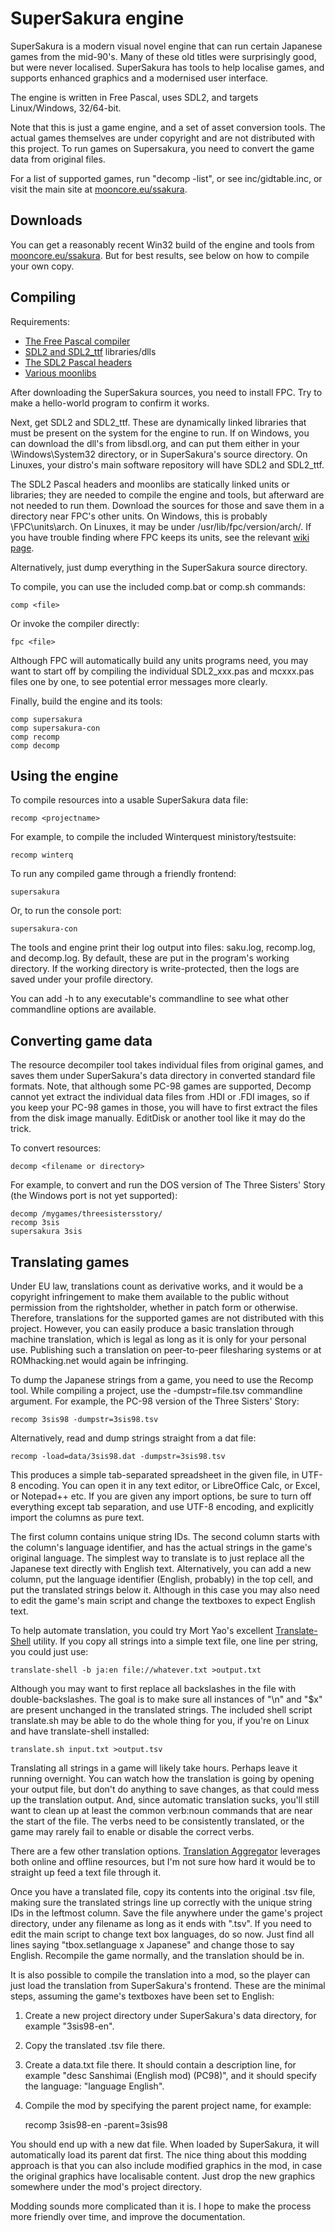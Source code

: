 SuperSakura engine
==================

SuperSakura is a modern visual novel engine that can run certain Japanese
games from the mid-90's. Many of these old titles were surprisingly good,
but were never localised. SuperSakura has tools to help localise games, and
supports enhanced graphics and a modernised user interface.

The engine is written in Free Pascal, uses SDL2, and targets Linux/Windows,
32/64-bit.

Note that this is just a game engine, and a set of asset conversion tools.
The actual games themselves are under copyright and are not distributed with
this project. To run games on Supersakura, you need to convert the game data
from original files.

For a list of supported games, run "decomp -list", or see inc/gidtable.inc,
or visit the main site at
[mooncore.eu/ssakura](https://mooncore.eu/ssakura/).


Downloads
---------

You can get a reasonably recent Win32 build of the engine and tools from
[mooncore.eu/ssakura](https://mooncore.eu/ssakura/). But for best results,
see below on how to compile your own copy.


Compiling
---------

Requirements:
- [The Free Pascal compiler](https://www.freepascal.org/)
- [SDL2 and SDL2_ttf](https://libsdl.org/) libraries/dlls
- [The SDL2 Pascal headers](https://github.com/ev1313/Pascal-SDL-2-Headers)
- [Various moonlibs](https://github.com/bunnylin/moonlibs)

After downloading the SuperSakura sources, you need to install FPC. Try to
make a hello-world program to confirm it works.

Next, get SDL2 and SDL2_ttf. These are dynamically linked libraries that
must be present on the system for the engine to run. If on Windows, you can
download the dll's from libsdl.org, and can put them either in your
\Windows\System32 directory, or in SuperSakura's source directory. On
Linuxes, your distro's main software repository will have SDL2 and SDL2_ttf.

The SDL2 Pascal headers and moonlibs are statically linked units or
libraries; they are needed to compile the engine and tools, but afterward
are not needed to run them. Download the sources for those and save them in
a directory near FPC's other units. On Windows, this is probably
\FPC\units\arch\. On Linuxes, it may be under /usr/lib/fpc/version/arch/.
If you have trouble finding where FPC keeps its units, see the relevant
[wiki page](http://wiki.freepascal.org/Unit_not_found_-_How_to_find_units).

Alternatively, just dump everything in the SuperSakura source directory.

To compile, you can use the included comp.bat or comp.sh commands:

    comp <file>

Or invoke the compiler directly:

    fpc <file>

Although FPC will automatically build any units programs need, you may want
to start off by compiling the individual SDL2_xxx.pas and mcxxx.pas files
one by one, to see potential error messages more clearly.

Finally, build the engine and its tools:

    comp supersakura
    comp supersakura-con
    comp recomp
    comp decomp


Using the engine
----------------

To compile resources into a usable SuperSakura data file:

    recomp <projectname>

For example, to compile the included Winterquest ministory/testsuite:

    recomp winterq

To run any compiled game through a friendly frontend:

    supersakura

Or, to run the console port:

    supersakura-con

The tools and engine print their log output into files: saku.log, recomp.log,
and decomp.log. By default, these are put in the program's working directory.
If the working directory is write-protected, then the logs are saved under
your profile directory.

You can add -h to any executable's commandline to see what other commandline
options are available.


Converting game data
--------------------

The resource decompiler tool takes individual files from original games, and
saves them under SuperSakura's data directory in converted standard file
formats. Note, that although some PC-98 games are supported, Decomp cannot
yet extract the individual data files from .HDI or .FDI images, so if you
keep your PC-98 games in those, you will have to first extract the files
from the disk image manually. EditDisk or another tool like it may do the
trick.

To convert resources:

    decomp <filename or directory>

For example, to convert and run the DOS version of The Three Sisters' Story
(the Windows port is not yet supported):

    decomp /mygames/threesistersstory/
    recomp 3sis
    supersakura 3sis


Translating games
-----------------

Under EU law, translations count as derivative works, and it would be
a copyright infringement to make them available to the public without
permission from the rightsholder, whether in patch form or otherwise.
Therefore, translations for the supported games are not distributed with
this project. However, you can easily produce a basic translation through
machine translation, which is legal as long as it is only for your personal
use. Publishing such a translation on peer-to-peer filesharing systems or at
ROMhacking.net would again be infringing.

To dump the Japanese strings from a game, you need to use the Recomp tool.
While compiling a project, use the -dumpstr=file.tsv commandline argument.
For example, the PC-98 version of the Three Sisters' Story:

	recomp 3sis98 -dumpstr=3sis98.tsv

Alternatively, read and dump strings straight from a dat file:

	recomp -load=data/3sis98.dat -dumpstr=3sis98.tsv

This produces a simple tab-separated spreadsheet in the given file, in UTF-8
encoding. You can open it in any text editor, or LibreOffice Calc, or Excel,
or Notepad++ etc. If you are given any import options, be sure to turn off
everything except tab separation, and use UTF-8 encoding, and explicitly
import the columns as pure text.

The first column contains unique string IDs. The second column starts with
the column's language identifier, and has the actual strings in the game's
original language. The simplest way to translate is to just replace all the
Japanese text directly with English text. Alternatively, you can add a new
column, put the language identifier (English, probably) in the top cell, and
put the translated strings below it. Although in this case you may also need
to edit the game's main script and change the textboxes to expect English
text.

To help automate translation, you could try Mort Yao's excellent
[Translate-Shell](https://www.soimort.org/translate-shell/)
utility. If you copy all strings into a simple text file, one line per
string, you could just use:

	translate-shell -b ja:en file://whatever.txt >output.txt

Although you may want to first replace all backslashes in the file with
double-backslashes. The goal is to make sure all instances of "\n" and "\$x"
are present unchanged in the translated strings. The included shell script
translate.sh may be able to do the whole thing for you, if you're on Linux
and have translate-shell installed:

	translate.sh input.txt >output.tsv

Translating all strings in a game will likely take hours. Perhaps leave it
running overnight. You can watch how the translation is going by opening
your output file, but don't do anything to save changes, as that could mess
up the translation output. And, since automatic translation sucks, you'll
still want to clean up at least the common verb:noun commands that are near
the start of the file. The verbs need to be consistently translated, or the
game may rarely fail to enable or disable the correct verbs.

There are a few other translation options.
[Translation Aggregator](http://www.hongfire.com/forum/showthread.php/94395-Translation-Aggregator-v0-4-9?p=3648894#post3648894)
leverages both online and offline resources, but I'm not sure how hard it
would be to straight up feed a text file through it.

Once you have a translated file, copy its contents into the original .tsv
file, making sure the translated strings line up correctly with the unique
string IDs in the leftmost column. Save the file anywhere under the game's
project directory, under any filename as long as it ends with ".tsv". If you
need to edit the main script to change text box languages, do so now. Just
find all lines saying "tbox.setlanguage x Japanese" and change those to say
English. Recompile the game normally, and the translation should be in.

It is also possible to compile the translation into a mod, so the player can
just load the translation from SuperSakura's frontend. These are the minimal
steps, assuming the game's textboxes have been set to English:

1. Create a new project directory under SuperSakura's data directory, for
example "3sis98-en".

2. Copy the translated .tsv file there.

3. Create a data.txt file there. It should contain a description line, for
example "desc Sanshimai (English mod) (PC98)", and it should specify the
language: "language English".

4. Compile the mod by specifying the parent project name, for example:

	recomp 3sis98-en -parent=3sis98

You should end up with a new dat file. When loaded by SuperSakura, it will
automatically load its parent dat first. The nice thing about this modding
approach is that you can also include modified graphics in the mod, in case
the original graphics have localisable content. Just drop the new graphics
somewhere under the mod's project directory.

Modding sounds more complicated than it is. I hope to make the process more
friendly over time, and improve the documentation.
